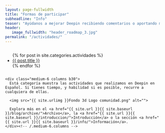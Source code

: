 ```yaml
---
layout: page-fullwidth
title: "Formas de participar"
subheadline: "Info"
teaser: "Ayúdanos a mejorar Deepin recibiendo comentarios o aportando mejoras."
header:
   image_fullwidth: "header_roadmap_3.jpg"
permalink: "/actividades/"
---
```

<div class="row t60">
    <div class="medium-6 columns b30">
      <ul>
          {% for post in site.categories.actividades %}
          <li><a href="{{ site.url }}{{ site.baseurl }}{{ post.url }}">{{ post.title }}</a></li>
          {% endfor %}
      </ul>
    </div><!-- /.medium-6.columns -->

    <div class="medium-6 columns b30">
      Está categoría muestra las actividades que realizamos en Deepin en Español. Si tienes tiempo, y habilidad si es posible, recurre a cualquiera de ellas.

      <img src="{{ site.urlimg }}Fondo 3d Logo comunidad.png" alt="">

      Explora más en el <a href="{{ site.url }}{{ site.baseurl }}/blog/archive/">Archivo</a>, la <a href="{{ site.url }}{{ site.baseurl }}/introduccion/">Introducción</a> o la sección <a href="{{ site.url }}{{ site.baseurl }}/info/">Información</a>.
    </div><!-- /.medium-6.columns -->
</div><!-- /.row -->
